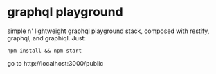 # graphql playground

simple n' lightweight graphql playground stack, composed with restify, graphql, and graphiql. Just:

	npm install && npm start

go to http://localhost:3000/public 

